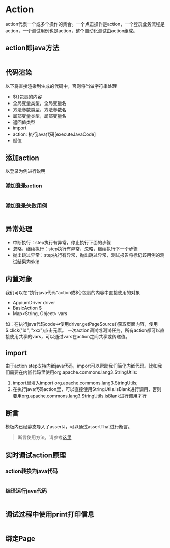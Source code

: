 # Action
action代表一个或多个操作的集合。一个点击操作是action，一个登录业务流程是action，一个测试用例也是action，整个自动化测试由action组成。

## action即java方法
<img :src="$withBase('/assets/action_java_method.png')" class="zoom">

## 代码渲染
以下将直接渲染到生成的代码中，否则将当做字符串处理
* ${}包裹的内容
* 全局变量类型，全局变量名
* 方法参数类型，方法参数名
* 局部变量类型，局部变量名
* 返回值类型
* import
* action: 执行java代码[executeJavaCode]
* 赋值

## 添加action
以登录为例进行说明
### 添加登录action
<img :src="$withBase('/assets/action_login.png')" class="zoom">

### 添加登录失败用例
<img :src="$withBase('/assets/testcase_loginfail.png')" class="zoom">

## 异常处理
* 中断执行：step执行有异常，停止执行下面的步骤
* 忽略，继续执行：step执行有异常，忽略，继续执行下一个步骤
* 抛出跳过异常：step执行有异常，抛出跳过异常，测试报告将标记该用例的测试结果为skip

## 内置对象
我们可以在"执行java代码"action或${}包裹的内容中直接使用的对象
* AppiumDriver driver
* BasicAction $
* Map<String, Object> vars

如：在执行java代码code中使用driver.getPageSource()获取页面内容，使用$.click("id", "xxx")点击元素。
一次action调试或测试任务，所有action都可以直接使用共享的vars，可以通过vars在action之间共享或传递值。

## import
由于action step支持内嵌java代码，import可以帮助我们简化内嵌代码。比如我们需要在内嵌代码里使用org.apache.commons.lang3.StringUtils:
1. import里填入import org.apache.commons.lang3.StringUtils;
2. 在执行java代码action里，可以直接使用StringUtils.isBlank进行调用，否则要用org.apache.commons.lang3.StringUtils.isBlank进行调用才行

## 断言
模板内已经静态导入了assertJ，可以通过assertThat进行断言。
<img :src="$withBase('/assets/assert_equal.png')" class="zoom">
> 断言使用方法，请参考[这里](https://joel-costigliola.github.io/assertj/assertj-core.html)

## 实时调试action原理

### action转换为java代码
<img :src="$withBase('/assets/action_to_javacode.png')" class="zoom">

### 编译运行java代码
<img :src="$withBase('/assets/compile_class_testng_run.png')" class="zoom">

## 调试过程中使用print打印信息
<img :src="$withBase('/assets/action_print.png')" class="zoom">

## 绑定Page
<img :src="$withBase('/assets/action_select_page.png')" class="zoom">